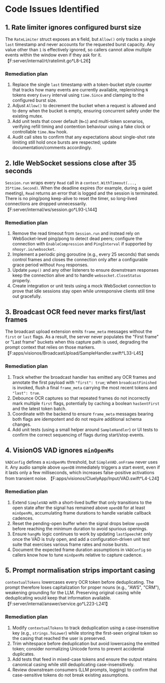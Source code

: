 # Code Issues Identified

## 1. Rate limiter ignores configured burst size
The `RateLimiter` struct exposes an `N` field, but `Allow()` only tracks a single `last` timestamp and never accounts for the requested burst capacity. Any value other than `1` is effectively ignored, so callers cannot allow multiple events within the window even if they ask for it. 【F:server/internal/rt/ratelimit.go†L8-L26】

### Remediation plan
1. Replace the single `last` timestamp with a token-bucket style counter that tracks how many events are currently available, replenishing `N` tokens every `Every` interval using `time.Since` and clamping to the configured burst size.
2. Adjust `Allow()` to decrement the bucket when a request is allowed and to deny when the bucket is empty, ensuring concurrent safety under the existing mutex.
3. Add unit tests that cover default (`N=1`) and multi-token scenarios, verifying refill timing and contention behaviour using a fake clock or controllable `time.Now` hook.
4. Audit call sites to confirm that any expectations about single-shot rate limiting still hold once bursts are respected; update documentation/comments accordingly.

## 2. Idle WebSocket sessions close after 35 seconds
`Session.run` wraps every `Read` call in a `context.WithTimeout(..., 35*time.Second)`. When the deadline expires (for example, during a quiet meeting), `Read` returns an error that is logged and the session is terminated. There is no ping/pong keep-alive to reset the timer, so long-lived connections are dropped unnecessarily. 【F:server/internal/ws/session.go†L93-L144】

### Remediation plan
1. Remove the read timeout from `Session.run` and instead rely on WebSocket-level ping/pong to detect dead peers; configure the connection with `EnableCompression` and `PingInterval` if supported by `nhooyr.io/websocket`.
2. Implement a periodic ping goroutine (e.g., every 25 seconds) that sends control frames and closes the connection only after a configurable grace period without `Pong` responses.
3. Update `pump()` and any other listeners to ensure downstream responses keep the connection alive and to handle `websocket.CloseStatus` properly.
4. Create integration or unit tests using a mock WebSocket connection to prove that idle sessions stay open while unresponsive clients still time out gracefully.

## 3. Broadcast OCR feed never marks first/last frames
The broadcast upload extension emits `frame_meta` messages without the `first` or `last` flags. As a result, the server never populates the "First frame" or "Last frame" buckets when this capture path is used, degrading the prompt context that relies on those markers. 【F:apps/visionos/BroadcastUpload/SampleHandler.swift†L33-L45】

### Remediation plan
1. Track whether the broadcast handler has emitted any OCR frames and annotate the first payload with `"first": true`; when `broadcastFinished` is invoked, flush a final `frame_meta` carrying the most recent tokens and `"last": true`.
2. Debounce OCR captures so that repeated frames do not incorrectly mark multiple `first` flags, potentially by caching a boolean `hasSentFirst` and the latest token batch.
3. Coordinate with the backend to ensure `frame_meta` messages bearing both flags are idempotent and do not require additional schema changes.
4. Add unit tests (using a small helper around `SampleHandler`) or UI tests to confirm the correct sequencing of flags during start/stop events.

## 4. VisionOS VAD ignores `minOpenMs`
`VADConfig` defines a `minOpenMs` threshold, but `SimpleVAD.onFrame` never uses it. Any audio sample above `openDB` immediately triggers a start event, even if it lasts only a few milliseconds, which increases false-positive activations from transient noise. 【F:apps/visionos/CluelyApp/Input/VAD.swift†L4-L24】

### Remediation plan
1. Extend `SimpleVAD` with a short-lived buffer that only transitions to the open state after the signal has remained above `openDB` for at least `minOpenMs`, accumulating frame durations to handle variable callback cadences.
2. Reset the pending-open buffer when the signal drops below `openDB` before reaching the minimum duration to avoid spurious openings.
3. Ensure `hangMs` logic continues to work by updating `lastSpeechAt` only once the VAD is truly open, and add a configuration-driven unit test suite that exercises various frame rates and noise bursts.
4. Document the expected frame duration assumptions in `VADConfig` so callers know how to tune `minOpenMs` relative to capture cadence.

## 5. Prompt normalisation strips important casing
`contextualTokens` lowercases every OCR token before deduplicating. The prompt therefore loses capitalization for proper nouns (e.g., "AWS", "CRM"), weakening grounding for the LLM. Preserving original casing while deduplicating would keep that information available. 【F:server/internal/answer/service.go†L223-L241】

### Remediation plan
1. Modify `contextualTokens` to track deduplication using a case-insensitive key (e.g., `strings.ToLower`) while storing the first-seen original token so the casing that reached the user is preserved.
2. Trim whitespace before deduplication but avoid lowercasing the emitted token; consider normalizing Unicode forms to prevent accidental duplicates.
3. Add tests that feed in mixed-case tokens and ensure the output retains canonical casing while still deduplicating case-insensitively.
4. Review downstream consumers (LLM prompts, logging) to confirm that case-sensitive tokens do not break existing assumptions.
